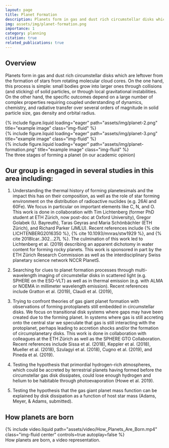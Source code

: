 ```yaml
---
layout: page
title: Planet Formation
description: Planets form in gas and dust rich circumstellar disks which are leftover from the formation of stars from rotating molecular cloud cores.
img: assets/img/planet-formation.png
importance: 1
category: planning
citation: true
related_publications: true
---
```


## Overview

Planets form in gas and dust rich circumstellar disks which are leftover from the formation of stars from rotating molecular cloud cores. On the one hand, this process is simple: small bodies grow into larger ones through collisions (and sticking) of solid particles, or through local gravitational instabilities. On the other hand, the specific outcomes depend on a large number of complex properties requiring coupled understanding of dynamics, chemistry, and radiative transfer over several orders of magnitude in solid particle size, gas density and orbital radius.

<!-- three photos in a row -->
<div class="row max-15">
    <div class="col-sm mt-3 mt-md-0">
        {% include figure.liquid loading="eager" path="assets/img/planet-2.png" title="example image" class="img-fluid" %}
    </div>
    <div class="col-sm mt-3 mt-md-0">
        {% include figure.liquid loading="eager" path="assets/img/planet-3.png" title="example image" class="img-fluid" %}
    </div>
    <div class="col-sm mt-3 mt-md-0">
        {% include figure.liquid loading="eager" path="assets/img/planet-formation.png" title="example image" class="img-fluid" %}
    </div>
</div>
<div class="caption">
    The three stages of forming a planet (in our academic opinion)
</div>

<!-- inline sources cited here -->

## Our group is engaged in several studies in this area including:

1. Understanding the thermal history of forming planetesimals and the impact this has on their composition, as well as the role of star forming environment on the distribution of radioactive nuclides (e.g. 26Al and 60Fe). We focus in particular on important elements like C, N, and O. This work is done in collaboration with Tim Lichtenberg (former PhD student at ETH Zürich, now post-doc at Oxford University), Gregor Golabek (U. Bayreuth), Taras Geyras and Maria Schönbächler (ETH Zürich), and Richard Parker (JMLU). Recent references include {% cite LICHTENBERG2016350 %}, {% cite 10.1093/mnras/stw1929 %}, and {% cite 2018Icar..302...27L %}. The culmination of this work led to Lichtenberg et al. (2019) describing an apparent dichotomy in water content for forming rocky planets. This work is sponsored in part by the ETH Zürich Research Commission as well as the interdisciplinary Swiss planetary science network NCCR PlanetS.

2. Searching for clues to planet formation processes through multi-wavelength imaging of circumstellar disks in scattered light (e.g. SPHERE on the ESO-VLT) as well as in thermal emission (e.g. with ALMA or NOEMA in millimeter wavelength emission). Recent references include Gratton et al. (2019), Claudi et al. (2019),

3. Trying to confront theories of gas giant planet formation with observations of forming protoplanets still embedded in circumstellar disks. We focus on transitional disk systems where gaps may have been created due to the forming planet. In systems where gas is still accreting onto the central star we speculate that gas is still interacting with the protoplanet, perhaps leading to accretion shocks and/or the formation of circumplanetary disks. This work is done in collaboration with colleagues at the ETH Zürich as well as the SPHERE GTO Collaboration. Recent references include Sissa et al. (2018), Keppler et al. (2018), Mueller et al. (2018), Szulagyi et al. (2018), Cugno et al. (2019), and Pineda et al. (2019).

4. Testing the hypothesis that primordial hydrogen-rich atmospheres, which could be accreted by terrestrial planets having formed before the circumstellar gas disk dissipates, could lose enough hydrogen and helium to be habitable through photoevaporation (Howe et al. 2019).

5. Testing the hypothesis that the gas giant planet mass function can be explained by disk dissipation as a function of host star mass (Adams, Meyer, & Adams, submitted).

## How planets are born

<!-- this centers a video and captions it -->
<div class="row">
    <div class="col-sm mt-3 mt-md-0 text-center">
        {% include video.liquid path="assets/video/How_Planets_Are_Born.mp4" class="img-fluid center" controls=true autoplay=false %} 
    </div>
</div>
<div class="caption">
    How planets are born, a video representation.
</div>
